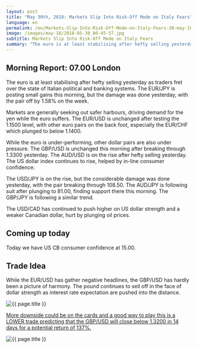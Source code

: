 ```yaml
---
layout: post
title: "May 30th, 2018: Markets Slip Into Risk-Off Mode on Italy Fears"
language: en
permalink: /en/Markets-Slip-Into-Risk-Off-Mode-on-Italy-Fears-30-may-18/
image: /images/may-18/2018-05-30_06-45-57.jpg
subtitle: Markets Slip Into Risk-Off Mode on Italy Fears
summary: "The euro is at least stabilising after hefty selling yesterday as traders fret over the state of Italian political and banking systems. The EUR/JPY is posting small gains this morning, but the damage was done yesterday, with the pair off by 1.58% on the week"
---
```

## Morning Report: 07.00 London

The euro is at least stabilising after hefty selling yesterday as traders fret over the state of Italian political and banking systems. The EUR/JPY is posting small gains this morning, but the damage was done yesterday, with the pair off by 1.58% on the week. 

Markets are generally seeking out safer harbours, driving demand for the yen while the euro suffers. The EUR/USD is unchanged after testing the 1.1500 level, with other euro pairs on the back foot, especially the EUR/CHF which plunged to below 1.1400. 

While the euro is under-performing, other dollar pairs are also under pressure. The GBP/USD is unchanged this morning after breaking through 1.3300 yesterday. The AUD/USD is on the rise after hefty selling yesterday. The US dollar index continues to rise, helped by in-line consumer confidence. 

The USD/JPY is on the rise, but the considerable damage was done yesterday, with the pair breaking through 108.50. The AUD/JPY is following suit after plunging to 81.00, finding support there this morning. The GBP/JPY is following a similar trend. 

The USD/CAD has continued to push higher on US dollar strength and a weaker Canadian dollar, hurt by plunging oil prices. 

## Coming up today

Today we have US CB consumer confidence at 15.00. 

## Trade Idea

While the EUR/USD has gather negative headlines, the GBP/USD has hardly been a picture of harmony. The pound continues to sell off in the face of dollar strength as interest rate expectation are pushed into the distance.

<img class="post-image" src="{{ site.url }}/images/may-18/2018-05-30_06-45-57.jpg" alt="{{ page.title }}" title="{{ page.title }}">

<a href="%LINK%%?currency=GBP&market=forex&underlying=frxGBPUSD&formname=higherlower&duration_amount=14&duration_units=d&expiry_type=duration&amount=10&amount_type=payout&barrier=1.3200" target="_blank" rel="noopener noreferrer nofollow">More downside could be on the cards and a good way to play this is a LOWER trade predicting that the GBP/USD will close below 1.3200 in 14 days for a potential return of 137%.</a>

<img class="post-image" src="{{ site.url }}/images/may-18/2018-05-30_06-49-53.jpg" alt="{{ page.title }}" title="{{ page.title }}">
